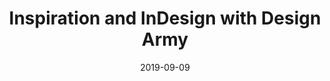 ---
layout: post
title: Inspiration and InDesign with Design Army
date: 2019-09-09
category: Publication
description: Celebrating the past, present and future of InDesign
redirect: https://blog.adobe.com/en/2019/09/03/inspiration-and-indesign-with-design-army#gs.l1qa6o
---